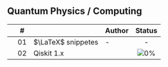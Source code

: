 ## Quantum Physics / Computing


|  | # |  | Author | Status |
|:---:|:---:|:-------|:-------|:------:|
|  | 01 | $\LaTeX$ snippetes | - | - |
|  | 02 | Qiskit 1.x |  | ![0%](https://geps.dev/progress/0) |